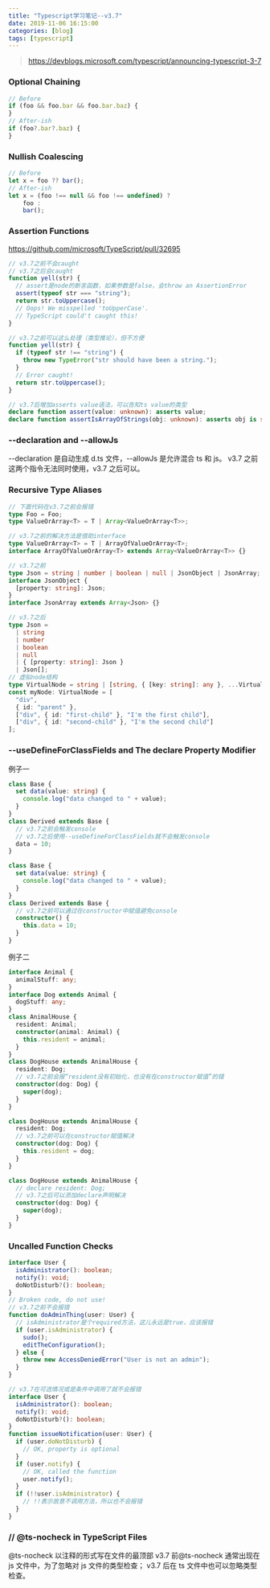 ```yaml
---
title: "Typescript学习笔记--v3.7"
date: 2019-11-06 16:15:00
categories: [blog]
tags: [typescript]
---
```


> https://devblogs.microsoft.com/typescript/announcing-typescript-3-7

### Optional Chaining

```ts
// Before
if (foo && foo.bar && foo.bar.baz) {
}
// After-ish
if (foo?.bar?.baz) {
}
```

### Nullish Coalescing

```ts
// Before
let x = foo ?? bar();
// After-ish
let x = (foo !== null && foo !== undefined) ?
    foo :
    bar();
```

### Assertion Functions

https://github.com/microsoft/TypeScript/pull/32695

```ts
// v3.7之前不会caught
// v3.7之后会caught
function yell(str) {
  // assert是node的断言函数，如果参数是false，会throw an AssertionError
  assert(typeof str === "string");
  return str.toUppercase();
  // Oops! We misspelled 'toUpperCase'.
  // TypeScript could't caught this!
}
```

```ts
// v3.7之前可以这么处理（类型推论），但不方便
function yell(str) {
  if (typeof str !== "string") {
    throw new TypeError("str should have been a string.");
  }
  // Error caught!
  return str.toUppercase();
}
```

```ts
// v3.7后增加asserts value语法，可以告知ts value的类型
declare function assert(value: unknown): asserts value;
declare function assertIsArrayOfStrings(obj: unknown): asserts obj is string[];
```

### --declaration and --allowJs

--declaration 是自动生成 d.ts 文件，--allowJs 是允许混合 ts 和 js。
v3.7 之前这两个指令无法同时使用，v3.7 之后可以。

### Recursive Type Aliases

```ts
// 下面代码在v3.7之前会报错
type Foo = Foo;
type ValueOrArray<T> = T | Array<ValueOrArray<T>>;
```

```ts
// v3.7之前的解决方法是借助interface
type ValueOrArray<T> = T | ArrayOfValueOrArray<T>;
interface ArrayOfValueOrArray<T> extends Array<ValueOrArray<T>> {}
```

```ts
// v3.7之前
type Json = string | number | boolean | null | JsonObject | JsonArray;
interface JsonObject {
  [property: string]: Json;
}
interface JsonArray extends Array<Json> {}
```

```ts
// v3.7之后
type Json =
  | string
  | number
  | boolean
  | null
  | { [property: string]: Json }
  | Json[];
// 虚拟node结构
type VirtualNode = string | [string, { [key: string]: any }, ...VirtualNode[]];
const myNode: VirtualNode = [
  "div",
  { id: "parent" },
  ["div", { id: "first-child" }, "I'm the first child"],
  ["div", { id: "second-child" }, "I'm the second child"]
];
```

### --useDefineForClassFields and The declare Property Modifier

例子一

```ts
class Base {
  set data(value: string) {
    console.log("data changed to " + value);
  }
}
class Derived extends Base {
  // v3.7之前会触发console
  // v3.7之后使用--useDefineForClassFields就不会触发console
  data = 10;
}
```

```ts
class Base {
  set data(value: string) {
    console.log("data changed to " + value);
  }
}
class Derived extends Base {
  // v3.7之前可以通过在constructor中赋值避免console
  constructor() {
    this.data = 10;
  }
}
```

例子二

```ts
interface Animal {
  animalStuff: any;
}
interface Dog extends Animal {
  dogStuff: any;
}
class AnimalHouse {
  resident: Animal;
  constructor(animal: Animal) {
    this.resident = animal;
  }
}
class DogHouse extends AnimalHouse {
  resident: Dog;
  // v3.7之前会报“resident没有初始化，也没有在constructor赋值”的错
  constructor(dog: Dog) {
    super(dog);
  }
}
```

```ts
class DogHouse extends AnimalHouse {
  resident: Dog;
  // v3.7之前可以在constructor赋值解决
  constructor(dog: Dog) {
    this.resident = dog;
  }
}
```

```ts
class DogHouse extends AnimalHouse {
  // declare resident: Dog;
  // v3.7之后可以添加declare声明解决
  constructor(dog: Dog) {
    super(dog);
  }
}
```

### Uncalled Function Checks

```ts
interface User {
  isAdministrator(): boolean;
  notify(): void;
  doNotDisturb?(): boolean;
}
// Broken code, do not use!
// v3.7之前不会报错
function doAdminThing(user: User) {
  // isAdministrator是个required方法，这儿永远是true，应该报错
  if (user.isAdministrator) {
    sudo();
    editTheConfiguration();
  } else {
    throw new AccessDeniedError("User is not an admin");
  }
}
```

```ts
// v3.7在可选情况或是条件中调用了就不会报错
interface User {
  isAdministrator(): boolean;
  notify(): void;
  doNotDisturb?(): boolean;
}
function issueNotification(user: User) {
  if (user.doNotDisturb) {
    // OK, property is optional
  }
  if (user.notify) {
    // OK, called the function
    user.notify();
  }
  if (!!user.isAdministrator) {
    // !!表示故意不调用方法，所以也不会报错
  }
}
```

### // @ts-nocheck in TypeScript Files

@ts-nocheck 以注释的形式写在文件的最顶部
v3.7 前@ts-nocheck 通常出现在 js 文件中，为了忽略对 js 文件的类型检查；
v3.7 后在 ts 文件中也可以忽略类型检查。
